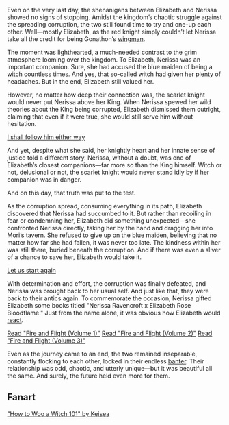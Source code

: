 <!-- title: Start Again -->

Even on the very last day, the shenanigans between Elizabeth and Nerissa showed no signs of stopping. Amidst the kingdom’s chaotic struggle against the spreading corruption, the two still found time to try and one-up each other. Well—mostly Elizabeth, as the red knight simply couldn’t let Nerissa take all the credit for being Gonathon’s [wingman](https://www.youtube.com/live/_urPfTQnLes?feature=shared&t=8905).

The moment was lighthearted, a much-needed contrast to the grim atmosphere looming over the kingdom. To Elizabeth, Nerissa was an important companion. Sure, she had accused the blue maiden of being a witch countless times. And yes, that so-called witch had given her plenty of headaches. But in the end, Elizabeth still valued her.

However, no matter how deep their connection was, the scarlet knight would never put Nerissa above her King. When Nerissa spewed her wild theories about the King being corrupted, Elizabeth dismissed them outright, claiming that even if it were true, she would still serve him without hesitation.

[I shall follow him either way](#embed:https://www.youtube.com/live/_urPfTQnLes?feature=shared&t=6832)

And yet, despite what she said, her knightly heart and her innate sense of justice told a different story. Nerissa, without a doubt, was one of Elizabeth’s closest companions—far more so than the King himself. Witch or not, delusional or not, the scarlet knight would never stand idly by if her companion was in danger.

And on this day, that truth was put to the test.

As the corruption spread, consuming everything in its path, Elizabeth discovered that Nerissa had succumbed to it. But rather than recoiling in fear or condemning her, Elizabeth did something unexpected—she confronted Nerissa directly, taking her by the hand and dragging her into Mori’s tavern. She refused to give up on the blue maiden, believing that no matter how far she had fallen, it was never too late. The kindness within her was still there, buried beneath the corruption. And if there was even a sliver of a chance to save her, Elizabeth would take it.

[Let us start again](#embed:https://www.youtube.com/live/_urPfTQnLes?feature=shared&t=12224)

With determination and effort, the corruption was finally defeated, and Nerissa was brought back to her usual self. And just like that, they were back to their antics again. To commemorate the occasion, Nerissa gifted Elizabeth some books titled "Nerissa Ravencroft x Elizabeth Rose Bloodflame." Just from the name alone, it was obvious how Elizabeth would [react](https://www.youtube.com/live/_urPfTQnLes?feature=shared&t=15714).

[Read "Fire and Flight (Volume 1)"](#text:fire-and-flight-1)
[Read "Fire and Flight (Volume 2)"](#text:fire-and-flight-2)
[Read "Fire and Flight (Volume 3)"](#text:fire-and-flight-3)

Even as the journey came to an end, the two remained inseparable, constantly flocking to each other, locked in their endless [banter](https://www.youtube.com/live/_urPfTQnLes?feature=shared&t=19277). Their relationship was odd, chaotic, and utterly unique—but it was beautiful all the same. And surely, the future held even more for them.

## Fanart

["How to Woo a Witch 101" by Keisea](https://x.com/Keiseeaaa/status/1832856628850491716)
